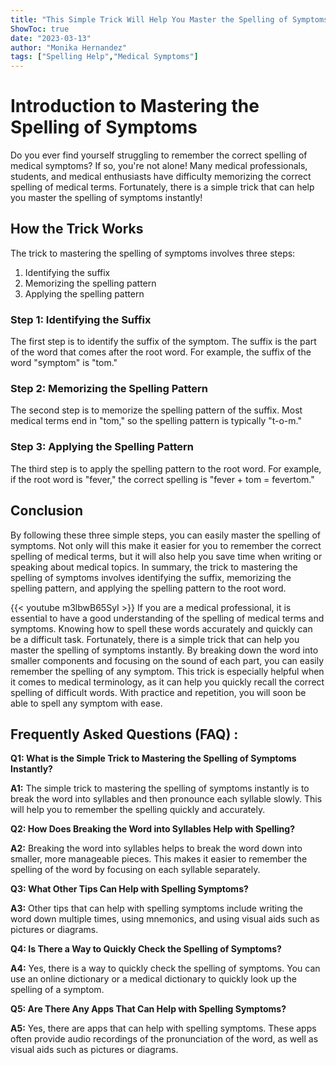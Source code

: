 ```yaml
---
title: "This Simple Trick Will Help You Master the Spelling of Symptoms Instantly!"
ShowToc: true 
date: "2023-03-13"
author: "Monika Hernandez" 
tags: ["Spelling Help","Medical Symptoms"]
---
```

# Introduction to Mastering the Spelling of Symptoms

Do you ever find yourself struggling to remember the correct spelling of medical symptoms? If so, you're not alone! Many medical professionals, students, and medical enthusiasts have difficulty memorizing the correct spelling of medical terms. Fortunately, there is a simple trick that can help you master the spelling of symptoms instantly!

## How the Trick Works

The trick to mastering the spelling of symptoms involves three steps: 

1. Identifying the suffix 
2. Memorizing the spelling pattern 
3. Applying the spelling pattern 

### Step 1: Identifying the Suffix

The first step is to identify the suffix of the symptom. The suffix is the part of the word that comes after the root word. For example, the suffix of the word "symptom" is "tom." 

### Step 2: Memorizing the Spelling Pattern

The second step is to memorize the spelling pattern of the suffix. Most medical terms end in "tom," so the spelling pattern is typically "t-o-m." 

### Step 3: Applying the Spelling Pattern

The third step is to apply the spelling pattern to the root word. For example, if the root word is "fever," the correct spelling is "fever + tom = fevertom." 

## Conclusion 

By following these three simple steps, you can easily master the spelling of symptoms. Not only will this make it easier for you to remember the correct spelling of medical terms, but it will also help you save time when writing or speaking about medical topics. In summary, the trick to mastering the spelling of symptoms involves identifying the suffix, memorizing the spelling pattern, and applying the spelling pattern to the root word.

{{< youtube m3lbwB65SyI >}} 
If you are a medical professional, it is essential to have a good understanding of the spelling of medical terms and symptoms. Knowing how to spell these words accurately and quickly can be a difficult task. Fortunately, there is a simple trick that can help you master the spelling of symptoms instantly. By breaking down the word into smaller components and focusing on the sound of each part, you can easily remember the spelling of any symptom. This trick is especially helpful when it comes to medical terminology, as it can help you quickly recall the correct spelling of difficult words. With practice and repetition, you will soon be able to spell any symptom with ease.

## Frequently Asked Questions (FAQ) :
**Q1: What is the Simple Trick to Mastering the Spelling of Symptoms Instantly?**

**A1:** The simple trick to mastering the spelling of symptoms instantly is to break the word into syllables and then pronounce each syllable slowly. This will help you to remember the spelling quickly and accurately.

**Q2: How Does Breaking the Word into Syllables Help with Spelling?**

**A2:** Breaking the word into syllables helps to break the word down into smaller, more manageable pieces. This makes it easier to remember the spelling of the word by focusing on each syllable separately.

**Q3: What Other Tips Can Help with Spelling Symptoms?**

**A3:** Other tips that can help with spelling symptoms include writing the word down multiple times, using mnemonics, and using visual aids such as pictures or diagrams.

**Q4: Is There a Way to Quickly Check the Spelling of Symptoms?**

**A4:** Yes, there is a way to quickly check the spelling of symptoms. You can use an online dictionary or a medical dictionary to quickly look up the spelling of a symptom.

**Q5: Are There Any Apps That Can Help with Spelling Symptoms?**

**A5:** Yes, there are apps that can help with spelling symptoms. These apps often provide audio recordings of the pronunciation of the word, as well as visual aids such as pictures or diagrams.





